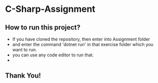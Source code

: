 # C-Sharp-Assignment

## How to run this project?

* If you have cloned the repository, then enter into Assignment folder
* and enter the command 'dotnet run' in that exercise folder which you want to run.
* you can use any code editor to run that.
* 

## Thank You!